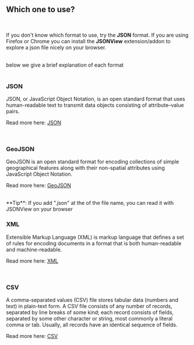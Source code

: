 ## Which one to use?
<br/>

If you don't know which format to use, try the **JSON** format.
If you are using Firefox or Chrome you can install the **JSONView** extension/addon to explore a json file
nicely on your browser.

<br/>
below we give a brief explanation of each format
<br/>
<br/>

### JSON

JSON, or JavaScript Object Notation, is an open standard format that uses human-readable text to transmit data objects consisting of attribute–value pairs.

Read more here: [JSON](https://en.wikipedia.org/wiki/JSON)

<br/>

### GeoJSON

GeoJSON is an open standard format for encoding collections of simple geographical features along with their non-spatial attributes using JavaScript Object Notation.

Read more here: [GeoJSON](https://en.wikipedia.org/wiki/GeoJSON)

<br/>
**Tip**: If you add ".json" at the of the file name, you can read it with JSONView on your browser

<br/>

### XML

Extensible Markup Language (XML) is markup language that defines a set of rules for encoding documents in a format that is both human-readable and machine-readable.

Read more here: [XML](https://en.wikipedia.org/wiki/XML)

<br/>

### CSV


A comma-separated values (CSV) file stores tabular data (numbers and text) in plain-text form. A CSV file consists of any number of records, separated by line breaks of some kind; each record consists of fields, separated by some other character or string, most commonly a literal comma or tab. Usually, all records have an identical sequence of fields.

Read more here: [CSV](https://en.wikipedia.org/wiki/Comma-separated_values)
